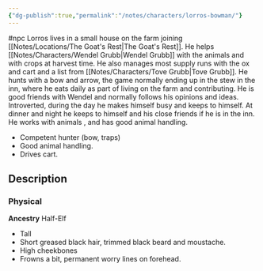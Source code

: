 ```yaml
---
{"dg-publish":true,"permalink":"/notes/characters/lorros-bowman/"}
---
```


#npc 
Lorros lives in a small house on the farm joining [[Notes/Locations/The Goat's Rest\|The Goat's Rest]]. He helps [[Notes/Characters/Wendel Grubb\|Wendel Grubb]] with the animals and with crops at harvest time. He also manages most supply runs with the ox and cart and a list from [[Notes/Characters/Tove Grubb\|Tove Grubb]].
He hunts with a bow and arrow, the game normally ending up in the stew in the inn, where he eats daily as part of living on the farm and contributing. He is good friends with Wendel and normally follows his opinions and ideas. Introverted, during the day he makes himself busy and keeps to himself. At dinner and night he keeps to himself and his close friends if he is in the inn. 
He works with animals , and has good animal handling. 

* Competent hunter (bow, traps)
* Good animal handling.
* Drives cart.

## Description
### Physical
**Ancestry** Half-Elf
* Tall
* Short greased black hair, trimmed black beard and moustache.
* High cheekbones
* Frowns a bit, permanent worry lines on forehead. 


 